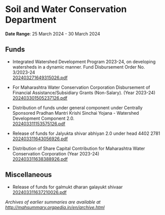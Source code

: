 # Soil and Water Conservation Department

**Date Range**: 25 March 2024 - 30 March 2024


## Funds
- Integrated Watershed Development Program 2023-24, on developing watersheds in a dynamic manner. Fund Disbursement Order No. 3/2023-24\
  [202403271649315026.pdf](https://gr.maharashtra.gov.in/Site/Upload/Government%20Resolutions/English/202403271649315026.pdf)

- For Maharashtra Water Conservation Corporation Disbursement of Financial Assistance/Subsidiary Grants (Non-Salary).               (Year 2023-24)\
  [202403301505237126.pdf](https://gr.maharashtra.gov.in/Site/Upload/Government%20Resolutions/English/202403301505237126.pdf)

- Distribution of funds under general component under Centrally Sponsored Pradhan Mantri Krishi Sinchai Yojana - Watershed Development Component 2.0.\
  [202403311153575126.pdf](https://gr.maharashtra.gov.in/Site/Upload/Government%20Resolutions/English/202403311153575126.pdf)

- Release of funds for Jalyukta shivar abhiyan 2.0 under head 4402 2781\
  [202403311643056926.pdf](https://gr.maharashtra.gov.in/Site/Upload/Government%20Resolutions/English/202403311643056926.pdf)

- Distribution of Share Capital Contribution for Maharashtra Water Conservation Corporation (Year 2023-24)\
  [202403311638388926.pdf](https://gr.maharashtra.gov.in/Site/Upload/Government%20Resolutions/English/202403311638388926.pdf)

## Miscellaneous
- Release of funds for galmukt dharan galayukt shivaar\
  [202403311637210026.pdf](https://gr.maharashtra.gov.in/Site/Upload/Government%20Resolutions/English/202403311637210026.....pdf)


*Archives of earlier summaries are available at http://mahsummary.orgpedia.in/en/archive.html*